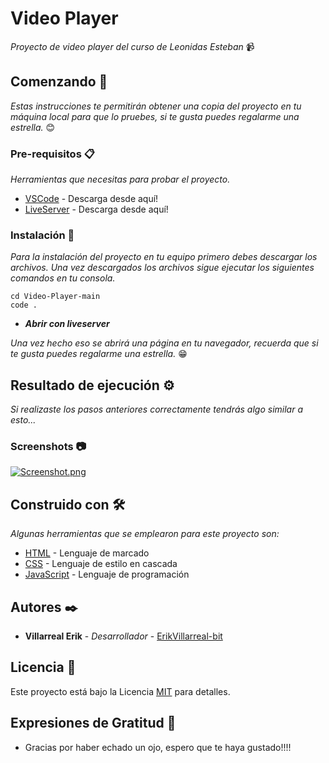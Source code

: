 # Video Player

_Proyecto de video player del curso de Leonidas Esteban_ 📹

## Comenzando 🚀

_Estas instrucciones te permitirán obtener una copia del proyecto en tu máquina local para que lo pruebes, si te gusta puedes regalarme una estrella._ 😊

### Pre-requisitos 📋

_Herramientas que necesitas para probar el proyecto._

-   [VSCode](https://code.visualstudio.com/download) - Descarga desde aquí!
-   [LiveServer](https://marketplace.visualstudio.com/items?itemName=ritwickdey.LiveServer) - Descarga desde aquí!

### Instalación 🔧

_Para la instalación del proyecto en tu equipo primero debes descargar los archivos. Una vez descargados los archivos sigue ejecutar los siguientes comandos en tu consola._

```
cd Video-Player-main
code .
```

-   **_Abrir con liveserver_**

_Una vez hecho eso se abrirá una página en tu navegador, recuerda que si te gusta puedes regalarme una estrella._ 😁

## Resultado de ejecución ⚙️

_Si realizaste los pasos anteriores correctamente tendrás algo similar a esto..._

### Screenshots 📷

[![Screenshot.png](https://i.postimg.cc/HnNCyxxL/Screenshot.png)](https://postimg.cc/zHTMmqTm)

## Construido con 🛠️

_Algunas herramientas que se emplearon para este proyecto son:_

-   [HTML](https://developer.mozilla.org/es/docs/Web/HTML) - Lenguaje de marcado
-   [CSS](https://developer.mozilla.org/es/docs/Web/CSS) - Lenguaje de estilo en cascada
-   [JavaScript](https://developer.mozilla.org/es/docs/Web/JavaScript) - Lenguaje de programación

## Autores ✒️

-   **Villarreal Erik** - _Desarrollador_ - [ErikVillarreal-bit](https://github.com/ErikVillarreal-bit)

## Licencia 📄

Este proyecto está bajo la Licencia [MIT](https://es.wikipedia.org/wiki/Licencia_MIT#Caracter%C3%ADsticas_y_usos_de_esta_licencia) para detalles.

## Expresiones de Gratitud 🎁

-   Gracias por haber echado un ojo, espero que te haya gustado!!!!
